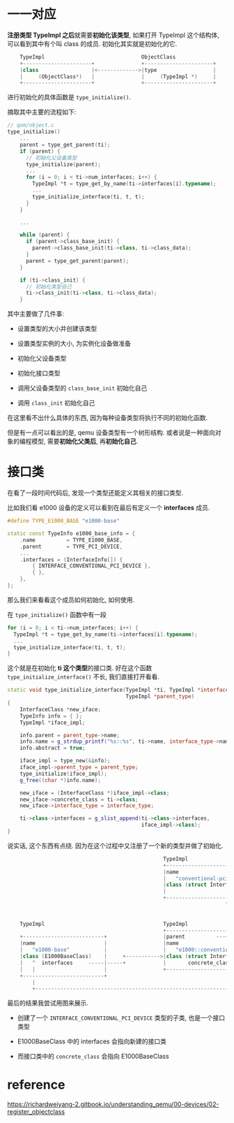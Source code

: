 
# 一一对应

**注册类型 TypeImpl 之后**就需要**初始化该类型**, 如果打开 TypeImpl 这个结构体, 可以看到其中有个叫 class 的成员. 初始化其实就是初始化的它.

```cpp
    TypeImpl                               ObjectClass
    +----------------------+               +----------------------+
    |class                 |<------------->|type                  |
    |     (ObjectClass*)   |               |     (TypeImpl *)     |
    +----------------------+               +----------------------+
```

进行初始化的具体函数是 `type_initialize()`.

摘取其中主要的流程如下:

```cpp
// qom/object.c
type_initialize()
    ...
    parent = type_get_parent(ti);
    if (parent) {
      // 初始化父设备类型
      type_initialize(parent);
      ...
      for (i = 0; i < ti->num_interfaces; i++) {
        TypeImpl *t = type_get_by_name(ti->interfaces[i].typename);
        ...
        type_initialize_interface(ti, t, t);
      }
    }

    ...

    while (parent) {
      if (parent->class_base_init) {
        parent->class_base_init(ti->class, ti->class_data);
      }
      parent = type_get_parent(parent);
    }

    if (ti->class_init) {
      // 初始化类型自己
      ti->class_init(ti->class, ti->class_data);
    }
```

其中主要做了几件事:

* 设置类型的大小并创建该类型

* 设置类型实例的大小, 为实例化设备做准备

* 初始化父设备类型

* 初始化接口类型

* 调用父设备类型的 `class_base_init` 初始化自己

* 调用 `class_init` 初始化自己

在这里看不出什么具体的东西, 因为每种设备类型将执行不同的初始化函数.

但是有一点可以看出的是, qemu 设备类型有一个树形结构. 或者说是一种面向对象的编程模型, 需要**初始化父类后**, 再**初始化自己**.

# 接口类

在看了一段时间代码后, 发现一个类型还能定义其相关的接口类型.

比如我们看 e1000 设备的定义可以看到在最后有定义一个 **interfaces** 成员.

```cpp
#define TYPE_E1000_BASE "e1000-base"

static const TypeInfo e1000_base_info = {
    .name          = TYPE_E1000_BASE,
    .parent        = TYPE_PCI_DEVICE,
    ...
    .interfaces = (InterfaceInfo[]) {
        { INTERFACE_CONVENTIONAL_PCI_DEVICE },
        { },
    },
};
```

那么我们来看看这个成员如何初始化, 如何使用.

在 `type_initialize()` 函数中有一段

```cpp
for (i = 0; i < ti->num_interfaces; i++) {
  TypeImpl *t = type_get_by_name(ti->interfaces[i].typename);
  ...
  type_initialize_interface(ti, t, t);
}
```

这个就是在初始化 **ti 这个类型**的接口类. 好在这个函数 `type_initialize_interface()` 不长, 我们直接打开看看.

```cpp
static void type_initialize_interface(TypeImpl *ti, TypeImpl *interface_type,
                                      TypeImpl *parent_type)
{
    InterfaceClass *new_iface;
    TypeInfo info = { };
    TypeImpl *iface_impl;

    info.parent = parent_type->name;
    info.name = g_strdup_printf("%s::%s", ti->name, interface_type->name);
    info.abstract = true;

    iface_impl = type_new(&info);
    iface_impl->parent_type = parent_type;
    type_initialize(iface_impl);
    g_free((char *)info.name);

    new_iface = (InterfaceClass *)iface_impl->class;
    new_iface->concrete_class = ti->class;
    new_iface->interface_type = interface_type;

    ti->class->interfaces = g_slist_append(ti->class->interfaces,
                                           iface_impl->class);
}
```

说实话, 这个东西有点绕. 因为在这个过程中又注册了一个新的类型并做了初始化.

```cpp
                                                  TypeImpl
                                                  +------------------------------------+
                                                  |name                                |
                                                  |   "conventional-pci-device"        |
                                                  |class (struct InterfaceClass)       |
                                                  |                                    |
                                                  +------------------------------------+
                                                                      ^
                                                                      |
                                                                      |
    TypeImpl                                      TypeImpl            |
                                                  +------------------------------------+
    +--------------------------+                  |parent          ---+                |
    |name                      |                  |name                                |
    |   "e1000-base"           |                  |   "e1000::conventional-pci-device" |
    |class (E1000BaseClass)    |     +----------->|class (struct InterfaceClass)       |
    |   ^  interfaces     -----|-----+            |       concrete_class  ----+        |
    |   |                      |                  +------------------------------------+
    +--------------------------+                                              |
        |                                                                     |
        +---------------------------------------------------------------------+
```

最后的结果我尝试用图来展示.

* 创建了一个 `INTERFACE_CONVENTIONAL_PCI_DEVICE` 类型的子类, 也是一个接口类型

* E1000BaseClass 中的 interfaces 会指向新建的接口类

* 而接口类中的 `concrete_class` 会指向 E1000BaseClass

# reference

https://richardweiyang-2.gitbook.io/understanding_qemu/00-devices/02-register_objectclass